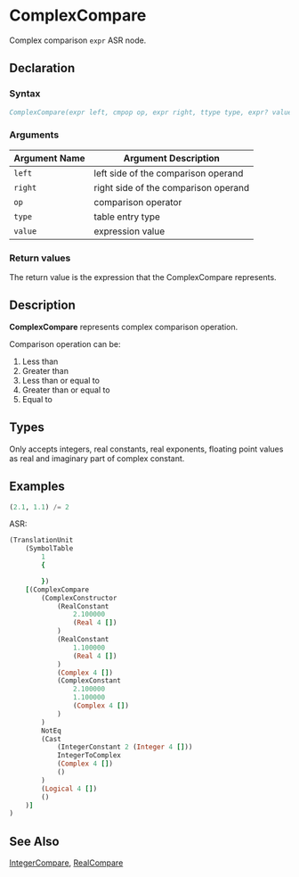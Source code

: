 # ComplexCompare

Complex comparison `expr` ASR node.

## Declaration

### Syntax

```fortran
ComplexCompare(expr left, cmpop op, expr right, ttype type, expr? value)
```

### Arguments

| Argument Name | Argument Description |
|---------------|----------------------|
|`left`      | left side of the comparison operand |
|`right` | right side of the comparison operand |
|`op` | comparison operator |
|`type` | table entry type |
|`value`| expression value|

### Return values

The return value is the expression that the ComplexCompare represents.

## Description

**ComplexCompare** represents complex comparison operation.

Comparison operation can be:

1. Less than
2. Greater than
3. Less than or equal to
4. Greater than or equal to
5. Equal to

## Types

Only accepts integers, real constants, real exponents, floating point values as
real and imaginary part of complex constant.

## Examples

```fortran
(2.1, 1.1) /= 2
```

ASR:

```fortran
(TranslationUnit
    (SymbolTable
        1
        {

        })
    [(ComplexCompare
        (ComplexConstructor
            (RealConstant
                2.100000
                (Real 4 [])
            )
            (RealConstant
                1.100000
                (Real 4 [])
            )
            (Complex 4 [])
            (ComplexConstant
                2.100000
                1.100000
                (Complex 4 [])
            )
        )
        NotEq
        (Cast
            (IntegerConstant 2 (Integer 4 []))
            IntegerToComplex
            (Complex 4 [])
            ()
        )
        (Logical 4 [])
        ()
    )]
)

```

## See Also

[IntegerCompare](IntegerCompare.md), [RealCompare](RealCompare.md)
